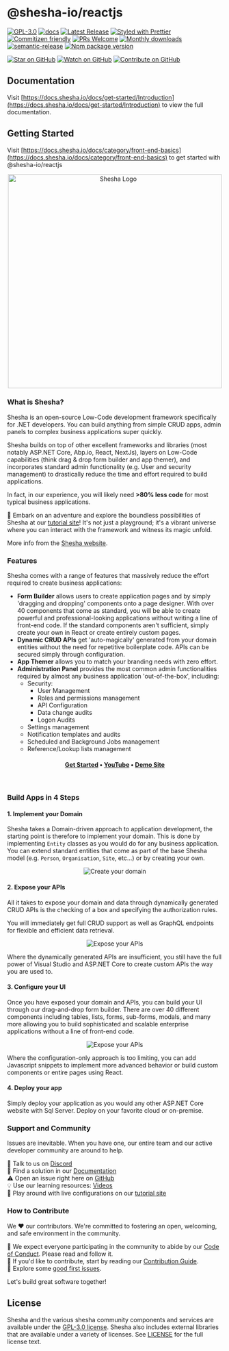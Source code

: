# @shesha-io/reactjs

[![GPL-3.0](https://img.shields.io/npm/l/@shesha-io/reactjs.svg?style=flat-square)](https://github.com/shesha-io/shesha-framework/blob/main/LICENSE.md)
[![docs](https://readthedocs.org/projects/pip/badge/?version=latest&style=plastic)](https://docs.shesha.io/docs/get-started/Introduction)
[![Latest Release](https://badgen.net/github/release/shesha-io/shesha-framework)](https://github.com/shesha-io/shesha-framework/releases/)
[![Styled with Prettier](https://img.shields.io/badge/styled_with-prettier-ff69b4.svg?style=flat-square)](https://prettier.io/)
[![Commitizen friendly](https://img.shields.io/badge/commitizen-friendly-brightgreen.svg?style=flat-square)](http://commitizen.github.io/cz-cli/)
[![PRs Welcome](https://img.shields.io/badge/PRs-welcome-brightgreen.svg?style=flat-square)](http://makeapullrequest.com)
[![Monthly downloads](https://img.shields.io/npm/dm/@shesha-io/reactjs.svg)](https://www.npmjs.com/package/commitizen)
[![semantic-release](https://img.shields.io/badge/%20%20%F0%9F%93%A6%F0%9F%9A%80-semantic--release-e10079.svg)](https://github.com/semantic-release/semantic-release)
[![Npm package version](https://badgen.net/npm/v/@shesha-io/reactjs)](https://www.npmjs.com/package/@shesha-io/reactjs)  

[![Star on GitHub](https://img.shields.io/github/stars/shesha-io/shesha-framework.svg?style=social)](https://github.com/shesha-io/shesha-framework/stargazers)
[![Watch on GitHub](https://img.shields.io/github/watchers/shesha-io/shesha-framework.svg?style=social)](https://github.com/shesha-io/shesha-framework/watchers)
[![Contribute on GitHub](https://img.shields.io/github/contributors/shesha-io/shesha-framework.svg?style=social)](https://github.com/shesha-io/shesha-framework/contributors)

## Documentation

Visit [https://docs.shesha.io/docs/get-started/Introduction](https://docs.shesha.io/docs/get-started/Introduction) to view the full documentation.

## Getting Started

Visit [https://docs.shesha.io/docs/category/front-end-basics](https://docs.shesha.io/docs/category/front-end-basics) to get started with @shesha-io/reactjs

<p align="center">
  <a href="https://www.shesha.io?utm_source=github&utm_medium=organic&utm_campaign=readme">
    <img src="https://github.com/shesha-io/shesha-framework/blob/main/static/Shesha_Horizontal.png" alt="Shesha Logo" width="500">
  </a>
</p>

### What is Shesha?

<p>Shesha is an open-source Low-Code development framework specifically for .NET developers. You can build anything from simple CRUD apps, admin panels to complex business applications super quickly.</p>

Shesha builds on top of other excellent frameworks and libraries (most notably ASP\.NET Core, Abp\.io, React, NextJs), layers on Low-Code capabilities (think drag & drop form builder and app themer), and incorporates standard admin functionality (e.g. User and security management) to drastically reduce the time and effort required to build applications.

In fact, in our experience, you will likely need **>80% less code** for most typical business applications.

👾 Embark on an adventure and explore the boundless possibilities of Shesha at our [tutorial site](https://tutorial.shesha.dev/)! It's not just a playground; it's a vibrant universe where you can interact with the framework and witness its magic unfold.

More info from the [Shesha website](https://shesha.io/).

### Features

Shesha comes with a range of features that massively reduce the effort required to create business applications:

- **Form Builder** allows users to create application pages and by simply 'dragging and dropping' components onto a page designer. With over 40 components that come as standard, you will be able to create powerful and professional-looking applications without writing a line of front-end code. If the standard components aren't sufficient, simply create your own in React or create entirely custom pages.
- **Dynamic CRUD APIs** get 'auto-magically' generated from your domain entities without the need for repetitive boilerplate code. APIs can be secured simply through configuration.
- **App Themer** allows you to match your branding needs with zero effort.
- **Administration Panel** provides the most common admin functionalities required by almost any business application 'out-of-the-box', including:
  - Security:
    - User Management
    - Roles and permissions management
    - API Configuration
    - Data change audits
    - Logon Audits
  - Settings management
  - Notification templates and audits
  - Scheduled and Background Jobs management
  - Reference/Lookup lists management

<h4 align="center">
  <b><a href="https://www.shesha.io/get-started-with-shesha">Get Started</a></b>
  •
  <b><a href="https://www.youtube.com/@Shesha01">YouTube</a></b>
    •
  <b><a href="https://tutorial.shesha.dev/">Demo Site</a></b>
</h4>

<br />

### Build Apps in 4 Steps

#### 1. Implement your Domain

Shesha takes a Domain-driven approach to application development, the starting point is therefore to implement your domain. This is done by implementing `Entity` classes as you would do for any business application. You can extend standard entities that come as part of the base Shesha model (e.g. `Person`, `Organisation`, `Site`, etc...) or by creating your own.

<p align="center">
  <img alt="Create your domain" src="https://github.com/shesha-io/shesha-framework/blob/main/static/domain-entity.gif" />
</p>

#### 2. Expose your APIs

All it takes to expose your domain and data through dynamically generated CRUD APIs is the checking of a box and specifying the authorization rules.

You will immediately get full CRUD support as well as GraphQL endpoints for flexible and efficient data retrieval.

<p align="center">
  <img alt="Expose your APIs" src="https://github.com/shesha-io/shesha-framework/blob/main/static/generate-api.gif" />
</p>

Where the dynamically generated APIs are insufficient, you still have the full power of Visual Studio and ASP.NET Core to create custom APIs the way you are used to.

#### 3. Configure your UI

Once you have exposed your domain and APIs, you can build your UI through our drag-and-drop form builder. There are over 40 different components including tables, lists, forms, sub-forms, modals, and many more allowing you to build sophisticated and scalable enterprise applications without a line of front-end code.

<p align="center">
  <img alt="Expose your APIs" src="https://github.com/shesha-io/shesha-framework/blob/main/static/form-configuration.gif" />
</p>

Where the configuration-only approach is too limiting, you can add Javascript snippets to implement more advanced behavior or build custom components or entire pages using React.

#### 4. Deploy your app

Simply deploy your application as you would any other ASP.NET Core website with Sql Server. Deploy on your favorite cloud or on-premise.

### Support and Community

Issues are inevitable. When you have one, our entire team and our active developer community are around to help.<br>

💬 Talk to us on [Discord](https://discord.gg/pdDh7JRNGp)<br>
📄 Find a solution in our [Documentation](https://docs.shesha.io)<br>
⚠️ Open an issue right here on [GitHub](https://github.com/shesha-io/shesha-framework/issues)<br>
💡 Use our learning resources: [Videos](https://www.youtube.com/@Shesha01)<br>
👾 Play around with live configurations on our [tutorial site](https://tutorial.shesha.dev)

### How to Contribute

We ❤️ our contributors. We're committed to fostering an open, welcoming, and safe environment in the community.

📕 We expect everyone participating in the community to abide by our [Code of Conduct](https://github.com/shesha-io/shesha-framework/blob/main/.github/CODE_OF_CONDUCT.md). Please read and follow it. <br>
🤝 If you'd like to contribute, start by reading our [Contribution Guide](https://github.com/shesha-io/shesha-framework/blob/main/.github/CONTRIBUTING.md).<br>
👾 Explore some [good first issues](https://github.com/shesha-io/shesha-framework/issues?q=is%3Aopen+is%3Aissue+label%3A%22good+first+issue%22).<br>

Let's build great software together!

## License

Shesha and the various shesha community components and services are available under the [GPL-3.0 license](https://opensource.org/license/gpl-3-0). Shesha also includes external libraries that are available under a variety of licenses. See [LICENSE](https://github.com/shesha-io/shesha-framework/blob/main/LICENSE.md) for the full license text.

<!-- ## Pipeline Test
Commit build
Commit build
Commit build
Commit build

Someone wanted me to change this -->
